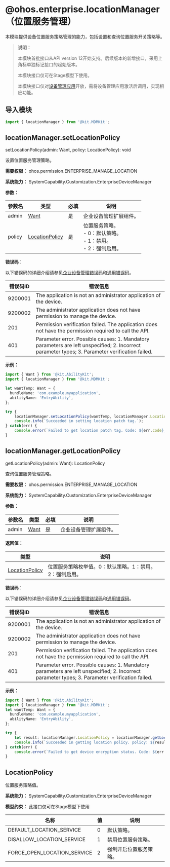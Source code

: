 # @ohos.enterprise.locationManager（位置服务管理）

本模块提供设备位置服务策略管理的能力，包括设置和查询位置服务开关策略等。

> **说明：**
>
> 本模块首批接口从API version 12开始支持。后续版本的新增接口，采用上角标单独标记接口的起始版本。
>
> 本模块接口仅可在Stage模型下使用。
>
> 本模块接口仅对[设备管理应用](../../mdm/mdm-kit-guide.md#功能介绍)开放，需将设备管理应用激活后调用，实现相应功能。
> 

## 导入模块

```ts
import { locationManager } from '@kit.MDMKit';
```

## locationManager.setLocationPolicy

setLocationPolicy(admin: Want, policy: LocationPolicy): void

设置位置服务管理策略。

**需要权限：** ohos.permission.ENTERPRISE_MANAGE_LOCATION

**系统能力：** SystemCapability.Customization.EnterpriseDeviceManager


**参数：**

| 参数名   | 类型                                  | 必填   | 说明      |
| ----- | ----------------------------------- | ---- | ------- |
| admin | [Want](../apis-ability-kit/js-apis-app-ability-want.md) | 是    | 企业设备管理扩展组件。 |
| policy | [LocationPolicy](#locationpolicy) | 是    | 位置服务策略。<br>- 0：默认策略。<br>- 1：禁用。<br>- 2：强制启用。 |

**错误码**：

以下错误码的详细介绍请参见[企业设备管理错误码](errorcode-enterpriseDeviceManager.md)和[通用错误码](../errorcode-universal.md)。

| 错误码ID | 错误信息                                                                     |
| ------- | ---------------------------------------------------------------------------- |
| 9200001 | The application is not an administrator application of the device. |
| 9200002 | The administrator application does not have permission to manage the device. |
| 201 | Permission verification failed. The application does not have the permission required to call the API. |
| 401 | Parameter error. Possible causes: 1. Mandatory parameters are left unspecified; 2. Incorrect parameter types; 3. Parameter verification failed. |

**示例：**

```ts
import { Want } from '@kit.AbilityKit';
import { locationManager } from '@kit.MDMKit';

let wantTemp: Want = {
  bundleName: 'com.example.myapplication',
  abilityName: 'EntryAbility',
};

try {
    locationManager.setLocationPolicy(wantTemp, locationManager.LocationPolicy.DISALLOW_LOCATION_SERVICE);
    console.info(`Succeeded in setting location patch tag.`);
} catch(err) {
    console.error(`Failed to get location patch tag. Code: ${err.code}, message: ${err.message}`);
}
```
## locationManager.getLocationPolicy

getLocationPolicy(admin: Want): LocationPolicy

查询位置服务管理策略。

**需要权限：** ohos.permission.ENTERPRISE_MANAGE_LOCATION

**系统能力：** SystemCapability.Customization.EnterpriseDeviceManager


**参数：**

| 参数名      | 类型                                       | 必填   | 说明                       |
| -------- | ---------------------------------------- | ---- | ------------------------------- |
| admin    | [Want](../apis-ability-kit/js-apis-app-ability-want.md)     | 是    | 企业设备管理扩展组件。        |

**返回值：**

| 类型                              | 说明                                                 |
| --------------------------------- | ---------------------------------------------------- |
| [LocationPolicy](#locationpolicy) | 位置服务策略枚举值。0：默认策略。1：禁用。2：强制启用。 |

**错误码**：

以下错误码的详细介绍请参见[企业设备管理错误码](errorcode-enterpriseDeviceManager.md)和[通用错误码](../errorcode-universal.md)。

| 错误码ID | 错误信息                                                                       |
| ------- | ---------------------------------------------------------------------------- |
| 9200001 | The application is not an administrator application of the device. |
| 9200002 | The administrator application does not have permission to manage the device. |
| 201 | Permission verification failed. The application does not have the permission required to call the API. |
| 401 | Parameter error. Possible causes: 1. Mandatory parameters are left unspecified; 2. Incorrect parameter types; 3. Parameter verification failed. |

**示例：**

```ts
import { Want } from '@kit.AbilityKit';
import { locationManager } from '@kit.MDMKit';
let wantTemp: Want = {
  bundleName: 'com.example.myapplication',
  abilityName: 'EntryAbility',
};

try {
    let result: locationManager.LocationPolicy = locationManager.getLocationPolicy(wantTemp);
    console.info(`Succeeded in getting location policy. policy: ${result}`);
} catch(err) {
    console.error(`Failed to get device encryption status. Code: ${err.code}, message: ${err.message}`);
}
```

## LocationPolicy

位置服务策略值。

**系统能力：** SystemCapability.Customization.EnterpriseDeviceManager


**模型约束：** 此接口仅可在Stage模型下使用

| 名称                        | 值  | 说明    |
| ----------------------------| ----| ------------------------------- |
| DEFAULT_LOCATION_SERVICE    | 0   | 默认策略。 |
| DISALLOW_LOCATION_SERVICE | 1   | 禁用位置服务策略。 |
| FORCE_OPEN_LOCATION_SERVICE | 2   | 强制开启位置服务策略。 |

